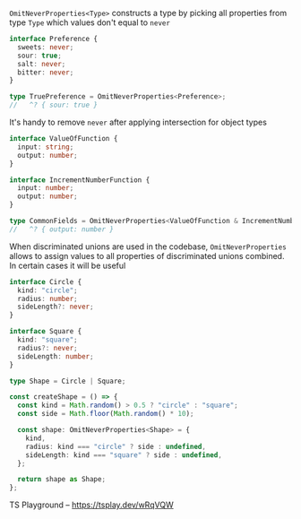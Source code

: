 `OmitNeverProperties<Type>` constructs a type by picking all properties from type `Type` which values don't equal to `never`

```ts
interface Preference {
  sweets: never;
  sour: true;
  salt: never;
  bitter: never;
}

type TruePreference = OmitNeverProperties<Preference>;
//   ^? { sour: true }
```

It's handy to remove `never` after applying intersection for object types

```ts
interface ValueOfFunction {
  input: string;
  output: number;
}

interface IncrementNumberFunction {
  input: number;
  output: number;
}

type CommonFields = OmitNeverProperties<ValueOfFunction & IncrementNumberFunction>;
//   ^? { output: number }
```

When discriminated unions are used in the codebase, `OmitNeverProperties` allows to assign values to all properties of
discriminated unions combined. In certain cases it will be useful

```ts
interface Circle {
  kind: "circle";
  radius: number;
  sideLength?: never;
}

interface Square {
  kind: "square";
  radius?: never;
  sideLength: number;
}

type Shape = Circle | Square;

const createShape = () => {
  const kind = Math.random() > 0.5 ? "circle" : "square";
  const side = Math.floor(Math.random() * 10);

  const shape: OmitNeverProperties<Shape> = {
    kind,
    radius: kind === "circle" ? side : undefined,
    sideLength: kind === "square" ? side : undefined,
  };

  return shape as Shape;
};
```

TS Playground – https://tsplay.dev/wRqVQW
